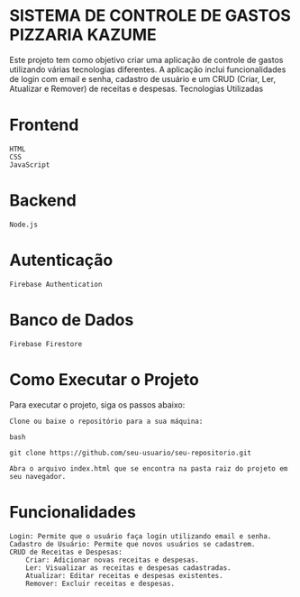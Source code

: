 # SISTEMA DE CONTROLE DE GASTOS PIZZARIA KAZUME

Este projeto tem como objetivo criar uma aplicação de controle de gastos utilizando várias tecnologias diferentes. A aplicação inclui funcionalidades de login com email e senha, cadastro de usuário e um CRUD (Criar, Ler, Atualizar e Remover) de receitas e despesas.
Tecnologias Utilizadas

# Frontend

    HTML
    CSS
    JavaScript

# Backend

    Node.js

# Autenticação

    Firebase Authentication

# Banco de Dados

    Firebase Firestore

# Como Executar o Projeto

Para executar o projeto, siga os passos abaixo:

    Clone ou baixe o repositório para a sua máquina:

    bash

    git clone https://github.com/seu-usuario/seu-repositorio.git

    Abra o arquivo index.html que se encontra na pasta raiz do projeto em seu navegador.

# Funcionalidades

    Login: Permite que o usuário faça login utilizando email e senha.
    Cadastro de Usuário: Permite que novos usuários se cadastrem.
    CRUD de Receitas e Despesas:
        Criar: Adicionar novas receitas e despesas.
        Ler: Visualizar as receitas e despesas cadastradas.
        Atualizar: Editar receitas e despesas existentes.
        Remover: Excluir receitas e despesas.

